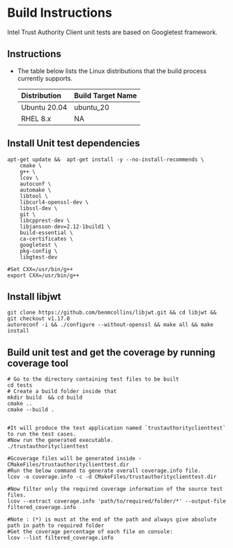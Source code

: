 # Build Instructions
Intel Trust Authority Client unit tests are based on Googletest framework.  

## Instructions
- The table below lists the Linux distributions that the build process currently supports.

    |Distribution	|Build Target Name	|
    |:------------------|:----------------------|
    |Ubuntu 20.04	| ubuntu_20	   	|
    |RHEL 8.x	 	| NA			|

## Install Unit test dependencies

```shell
apt-get update &&  apt-get install -y --no-install-recommends \
    cmake \
    g++ \
    lcov \
    autoconf \
    automake \
    libtool \
    libcurl4-openssl-dev \
    libssl-dev \
    git \
    libcpprest-dev \
    libjansson-dev=2.12-1build1 \ 
    build-essential \ 
    ca-certificates \
    googletest \
    pkg-config \
    libgtest-dev

#Set CXX=/usr/bin/g++
export CXX=/usr/bin/g++
```

## Install libjwt 
```shell
git clone https://github.com/benmcollins/libjwt.git && cd libjwt && git checkout v1.17.0  
autoreconf -i && ./configure --without-openssl && make all && make install  
```

## Build unit test and get the coverage by running coverage tool

```shell
# Go to the directory containing test files to be built
cd tests
# Create a build folder inside that
mkdir build  && cd build  
cmake ..  
cmake --build .  


#It will produce the test application named `trustauthorityclienttest` to run the test cases.
#Now run the generated executable. 
./trustauthorityclienttest

#Gcoverage files will be generated inside - CMakeFiles/trustauthorityclienttest.dir
#Run the below command to generate overall coverage.info file. 
lcov -o coverage.info -c -d CMakeFiles/trustauthorityclienttest.dir

#Now filter only the required coverage information of the source test files. 
lcov --extract coverage.info 'path/to/required/folder/*' --output-file filtered_coverage.info

#Note : (*) is must at the end of the path and always give absolute path in path to required folder
#Get the coverage percentage of each file on console: 
lcov --list filtered_coverage.info
```
